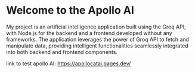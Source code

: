 # Welcome to the Apollo AI


My project is an artificial intelligence application built using the Groq API, 
with Node.js for the backend and a frontend developed without any frameworks. 
The application leverages the power of Groq API to fetch and manipulate data, 
providing intelligent functionalities seamlessly integrated 
into both backend and frontend components.

link to test apollo AI: https://apollocatai.pages.dev/
